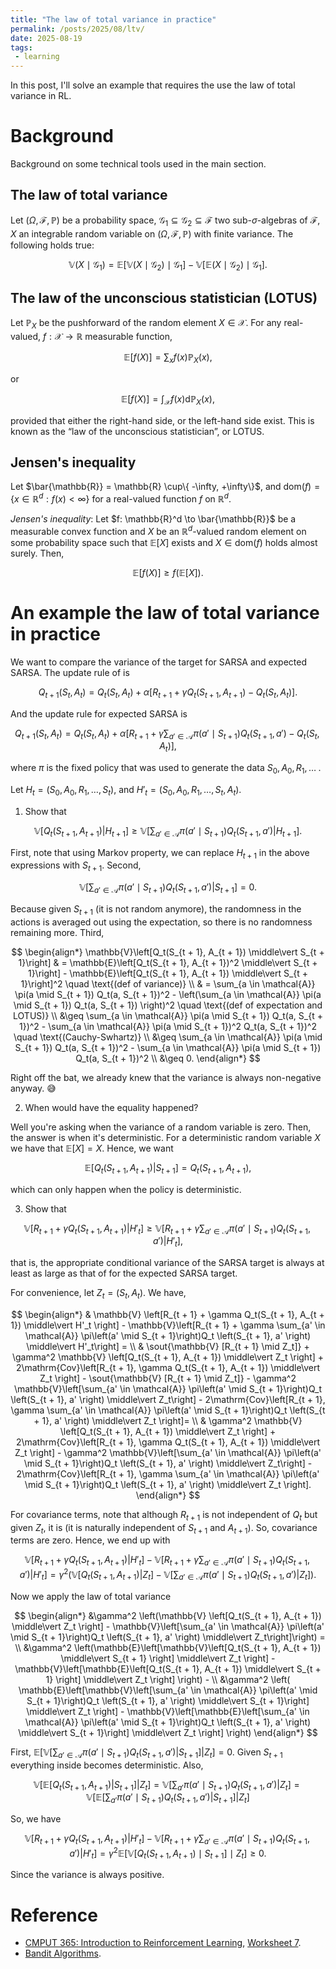 ```yaml
---
title: "The law of total variance in practice"  
permalink: /posts/2025/08/ltv/  
date: 2025-08-19  
tags:  
 - learning   
---
```

  
In this post, I'll solve an example that requires the use the law of total variance in RL.  
  
# Background  

 Background on some technical tools used in the main section.
  
## The law of total variance  

Let $(\Omega, \mathcal{F}, \mathbb{P})$ be a probability space, $\mathcal{G}_1 \subseteq \mathcal{G}_2 \subseteq \mathcal{F}$ two sub-$\sigma$-algebras of $\mathcal{F}$, $X$ an integrable random variable on $(\Omega, \mathcal{F}, \mathbb{P})$  with finite variance. The following holds true:

$$\mathbb{V}(X \mid \mathcal{G}_1) = \mathbb{\mathbb{E}}[\mathbb{V}(X \mid \mathcal{G}_2) \mid \mathcal{G}_1] - \mathbb{\mathbb{V}}[\mathbb{E}(X \mid \mathcal{G}_2) \mid \mathcal{G}_1].$$
  
## The law of the unconscious statistician (LOTUS)  

Let $\mathbb{P}_X$ be the pushforward of the random element $X \in \mathcal{X}$. For any real-valued, $f: \mathcal{X} \to \mathbb{R}$ measurable function,

$$\mathbb{E}[f(X)] = \sum_xf(x)\mathbb{P}_X(x),$$

or

$$\mathbb{E}[f(X)] = \int_\mathcal{X} f(x)\mathrm{d}\mathbb{P}_X(x),$$

provided that either the right-hand side, or the left-hand side exist. This is known as the “law  of  the  unconscious  statistician”, or LOTUS.
  
## Jensen's inequality  
  
 Let $\bar{\mathbb{R}} = \mathbb{R} \cup\{ -\infty, +\infty\}$, and $\mathrm{dom}(f) = \{x \in \mathbb{R}^d: f(x) < \infty \}$ for a real-valued function $f$ on $\mathbb{R}^d$.

_Jensen's inequality_: Let $f: \mathbb{R}^d \to \bar{\mathbb{R}}$ be a measurable convex function and $X$ be an $\mathbb{R}^d$-valued random element on some probability space such that $\mathbb{E}[X]$ exists and $X \in \mathrm{dom}(f)$ holds almost surely. Then,

$$\mathbb{E}[f(X)] \geq f(\mathbb{E}[X]).$$
  
# An example the law of total variance in practice
  
We want to compare the variance of the target for SARSA and expected SARSA. The update rule of is

$$Q_{t + 1}(S_t, A_t) = Q_t(S_t, A_t) + \alpha \left[R_{t + 1} + \gamma Q_t(S_{t + 1}, A_{t + 1}) - Q_t(S_t, A_t) \right].$$

And the update rule for expected SARSA is 

$$Q_{t + 1}(S_t, A_t) = Q_t(S_t, A_t) + \alpha \left[R_{t + 1} + \gamma \sum_{a' \in \mathcal{A}} \pi\left(a' \mid S_{t + 1}\right)Q_t \left(S_{t + 1}, a' \right) - Q_t(S_t, A_t) \right],$$

where $\pi$ is the fixed policy that was used to generate the data $S_0, A_0, R_1, \, \dots\;$. 

Let $H_t = (S_0, A_0, R_1, \dots, S_t)$, and $H'_t = (S_0, A_0, R_1, \dots, S_t, A_t)$.

1. Show that

$$\mathbb{V}\left[Q_t(S_{t + 1}, A_{t + 1}) \middle\vert H_{t + 1}\right] \geq \mathbb{V}\left[\sum_{a' \in \mathcal{A}} \pi\left(a' \mid S_{t + 1}\right)Q_t \left(S_{t + 1}, a' \right) \middle\vert H_{t + 1}\right].$$

First, note that using Markov property, we can replace $H_{t + 1}$ in the above expressions with $S_{t + 1}$. Second, 

$$\mathbb{V}\left[\sum_{a' \in \mathcal{A}} \pi\left(a' \mid S_{t + 1}\right)Q_t \left(S_{t + 1}, a' \right) \middle\vert S_{t + 1}\right] = 0.$$

Because given $S_{t + 1}$ (it is not random anymore), the randomness in the actions is averaged out using the expectation, so there is no randomness remaining more. Third,

$$
\begin{align*}
\mathbb{V}\left[Q_t(S_{t + 1}, A_{t + 1}) \middle\vert S_{t + 1}\right] & = \mathbb{E}\left[Q_t(S_{t + 1}, A_{t + 1})^2 \middle\vert S_{t + 1}\right] - \mathbb{E}\left[Q_t(S_{t + 1}, A_{t + 1}) \middle\vert S_{t + 1}\right]^2 \quad \text{(def of variance)} \\
& = \sum_{a \in \mathcal{A}} \pi(a \mid S_{t + 1}) Q_t(a, S_{t + 1})^2 - \left(\sum_{a \in \mathcal{A}} \pi(a \mid S_{t + 1}) Q_t(a, S_{t + 1}) \right)^2 \quad \text{(def of expectation and LOTUS)} \\
&\geq \sum_{a \in \mathcal{A}} \pi(a \mid S_{t + 1}) Q_t(a, S_{t + 1})^2 - \sum_{a \in \mathcal{A}} \pi(a \mid S_{t + 1})^2 Q_t(a, S_{t + 1})^2 \quad \text{(Cauchy-Swhartz)} \\
&\geq \sum_{a \in \mathcal{A}} \pi(a \mid S_{t + 1}) Q_t(a, S_{t + 1})^2 - \sum_{a \in \mathcal{A}} \pi(a \mid S_{t + 1}) Q_t(a, S_{t + 1})^2 \\
&\geq 0.
\end{align*}
$$

Right off the bat, we already knew that the variance is always non-negative anyway. 😅 

2. When would have the equality happened? 

Well you're asking when the variance of a random variable is zero. Then, the answer is when it's deterministic. For a deterministic random variable $X$ we have that $\mathbb{E}[X] = X$. Hence, we want

$$\mathbb{E}\left[Q_t(S_{t + 1}, A_{t + 1}) \middle\vert S_{t + 1}\right] = Q_t(S_{t + 1}, A_{t + 1}), $$

which can only happen when the policy is deterministic. 

3. Show that

$$\mathbb{V} \left[R_{t + 1} + \gamma Q_t(S_{t + 1}, A_{t + 1}) \middle\vert H'_t \right] \geq \mathbb{V}\left[R_{t + 1} + \gamma \sum_{a' \in \mathcal{A}} \pi\left(a' \mid S_{t + 1}\right)Q_t \left(S_{t + 1}, a' \right) \middle\vert H'_t\right],$$

that is, the appropriate conditional variance of the SARSA target is always at least as large as that of for the expected SARSA target.

For convenience, let $Z_t = (S_t, A_t)$. We have,

$$
\begin{align*}
& \mathbb{V} \left[R_{t + 1} + \gamma Q_t(S_{t + 1}, A_{t + 1}) \middle\vert H'_t \right] - \mathbb{V}\left[R_{t + 1} + \gamma \sum_{a' \in \mathcal{A}} \pi\left(a' \mid S_{t + 1}\right)Q_t \left(S_{t + 1}, a' \right) \middle\vert H'_t\right] =  \\
& \sout{\mathbb{V} [R_{t + 1} \mid Z_t]} + \gamma^2 \mathbb{V} \left[Q_t(S_{t + 1}, A_{t + 1}) \middle\vert Z_t \right] + 2\mathrm{Cov}\left[R_{t + 1},  \gamma Q_t(S_{t + 1}, A_{t + 1}) \middle\vert Z_t \right] - \sout{\mathbb{V} [R_{t + 1} \mid Z_t]} - \gamma^2 \mathbb{V}\left[\sum_{a' \in \mathcal{A}} \pi\left(a' \mid S_{t + 1}\right)Q_t \left(S_{t + 1}, a' \right) \middle\vert Z_t\right]  - 2\mathrm{Cov}\left[R_{t + 1},  \gamma \sum_{a' \in \mathcal{A}} \pi\left(a' \mid S_{t + 1}\right)Q_t \left(S_{t + 1}, a' \right)  \middle\vert Z_t \right]= \\
& \gamma^2 \mathbb{V} \left[Q_t(S_{t + 1}, A_{t + 1}) \middle\vert Z_t \right] + 2\mathrm{Cov}\left[R_{t + 1},  \gamma Q_t(S_{t + 1}, A_{t + 1}) \middle\vert Z_t \right]  - \gamma^2 \mathbb{V}\left[\sum_{a' \in \mathcal{A}} \pi\left(a' \mid S_{t + 1}\right)Q_t \left(S_{t + 1}, a' \right) \middle\vert Z_t\right]  - 2\mathrm{Cov}\left[R_{t + 1},  \gamma \sum_{a' \in \mathcal{A}} \pi\left(a' \mid S_{t + 1}\right)Q_t \left(S_{t + 1}, a' \right)  \middle\vert Z_t \right].
\end{align*}
$$
 
For covariance terms, note that although $R_{t + 1}$ is not independent of $Q_t$ but given $Z_t$, it is (it is naturally independent of $S_{t + 1}$ and $A_{t + 1}$). So, covariance terms are zero. Hence, we end up with 

$$
\mathbb{V} \left[R_{t + 1} + \gamma Q_t(S_{t + 1}, A_{t + 1}) \middle\vert H'_t \right] - \mathbb{V}\left[R_{t + 1} + \gamma \sum_{a' \in \mathcal{A}} \pi\left(a' \mid S_{t + 1}\right)Q_t \left(S_{t + 1}, a' \right) \middle\vert H'_t\right] = 
\gamma^2 \left(\mathbb{V} \left[Q_t(S_{t + 1}, A_{t + 1}) \middle\vert Z_t \right]   - \mathbb{V}\left[\sum_{a' \in \mathcal{A}} \pi\left(a' \mid S_{t + 1}\right)Q_t \left(S_{t + 1}, a' \right) \middle\vert Z_t\right]\right).
$$

Now we apply the law of total variance

$$
\begin{align*}
&\gamma^2 \left(\mathbb{V} \left[Q_t(S_{t + 1}, A_{t + 1}) \middle\vert Z_t \right]   - \mathbb{V}\left[\sum_{a' \in \mathcal{A}} \pi\left(a' \mid S_{t + 1}\right)Q_t \left(S_{t + 1}, a' \right) \middle\vert Z_t\right]\right) = \\
&\gamma^2 \left(\mathbb{E}\left[\mathbb{V}\left[Q_t(S_{t + 1}, A_{t + 1}) \middle\vert S_{t + 1} \right] \middle\vert Z_t \right]   -  \mathbb{V}\left[\mathbb{E}\left[Q_t(S_{t + 1}, A_{t + 1}) \middle\vert S_{t + 1} \right] \middle\vert Z_t \right] \right) - \\
&\gamma^2 \left( \mathbb{E}\left[\mathbb{V}\left[\sum_{a' \in \mathcal{A}} \pi\left(a' \mid S_{t + 1}\right)Q_t \left(S_{t + 1}, a' \right) \middle\vert S_{t + 1}\right] \middle\vert Z_t \right] - \mathbb{V}\left[\mathbb{E}\left[\sum_{a' \in \mathcal{A}} \pi\left(a' \mid S_{t + 1}\right)Q_t \left(S_{t + 1}, a' \right) \middle\vert S_{t + 1}\right] \middle\vert Z_t \right] \right)
\end{align*}
$$

First, $\mathbb{E}\left[\mathbb{V}\left[\sum_{a' \in \mathcal{A}} \pi\left(a' \mid S_{t + 1}\right)Q_t \left(S_{t + 1}, a' \right) \middle\vert S_{t + 1} \right] \middle\vert Z_t \right] = 0$. Given $S_{t + 1}$ everything inside becomes deterministic. Also,

$$
\mathbb{V}\left[\mathbb{E}\left[Q_t(S_{t + 1}, A_{t + 1}) \middle\vert S_{t + 1} \right] \middle\vert Z_t \right]  = \mathbb{V}\left[ \sum_{a'} \pi(a' \mid S_{t + 1})Q_t(S_{t + 1}, a') \middle\vert Z_t \right]= \mathbb{V}\left[\mathbb{E}\left[ \sum_{a'} \pi(a' \mid S_{t + 1})Q_t(S_{t + 1}, a') \middle\vert S_{t + 1}\right] \middle\vert Z_t \right]
$$

So, we have 

$$
\mathbb{V} \left[R_{t + 1} + \gamma Q_t(S_{t + 1}, A_{t + 1}) \middle\vert H'_t \right] - \mathbb{V}\left[R_{t + 1} + \gamma \sum_{a' \in \mathcal{A}} \pi\left(a' \mid S_{t + 1}\right)Q_t \left(S_{t + 1}, a' \right) \middle\vert H'_t\right] =  \gamma^2 \mathbb{E}[\mathbb{V}[Q_t(S_{t + 1}, A_{t + 1}) \mid S_{t + 1}] \mid Z_t] \geq 0.
$$

Since the variance is always positive. 
  
# Reference   
  
- [CMPUT 365: Introduction to Reinforcement Learning](https://szepi.github.io/cmput-365-w25/),  [Worksheet 7](https://szepi.github.io/cmput-365-w25/documents/worksheets/w7_soln.pdf).
- [Bandit Algorithms](https://sites.ualberta.ca/~szepesva/books.html).